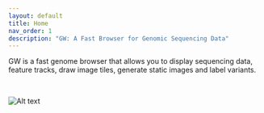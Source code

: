```yaml
---
layout: default
title: Home
nav_order: 1
description: "GW: A Fast Browser for Genomic Sequencing Data"
---
```


GW is a fast genome browser that allows you
to display sequencing data, feature tracks, draw image tiles, generate
static images and label variants.


<br>

![Alt text](/assets/images/splash.png "GW")
